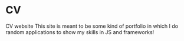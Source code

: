 # CV
CV website
This site is meant to be some kind of portfolio in which I do random applications to show my skills in JS and frameworks!
